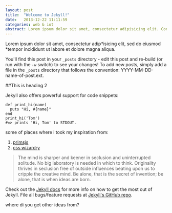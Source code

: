 ```yaml
---
layout: post
title:  "Welcome to Jekyll!"
date:   2013-12-22 11:11:59
categories: web & iot
abstract: Lorem ipsum dolor sit amet, consectetur adipisicing elit. Consequatur, illum, perspiciatis maxime dolorum commodi nostrum obcaecati.
---
```


Lorem ipsum dolor sit amet, consectetur adip*isicing elit, sed do eiusmod *tempor incididunt ut labore et dolore magna aliqua.

You'll find this post in your `_posts` directory - edit this post and re-build (or run with the `-w` switch) to see your changes!
To add new posts, simply add a file in the `_posts` directory that follows the convention: YYYY-MM-DD-name-of-post.ext.

##This is heading 2

Jekyll also offers powerful support for code snippets:

<pre><code class="language-ruby">def print_hi(name)
  puts "Hi, #{name}"
end
print_hi('Tom')
#=> prints 'Hi, Tom' to STDOUT.
</code></pre>

some of places where i took my inspiration from:

<ol class="ideas">
  <li><a href="http://prismjs.com/download.html">primsjs</a></li>
  <li><a href="http://csswizardry.com/">css wizardry</a></li>
</ol>


> The mind is sharper and keener in seclusion and uninterrupted solitude. No big laboratory is needed in which to think. Originality thrives in seclusion free of outside influences beating upon us to cripple the creative mind. Be alone, that is the secret of invention; be alone, that is when ideas are born.

Check out the [Jekyll docs][jekyll] for more info on how to get the most out of Jekyll. File all bugs/feature requests at [Jekyll's GitHub repo][jekyll-gh].

[jekyll-gh]: https://github.com/mojombo/jekyll
[jekyll]:    http://jekyllrb.com

<section class="discussion">
  <p>where di you get other ideas from?</p>
</section>
